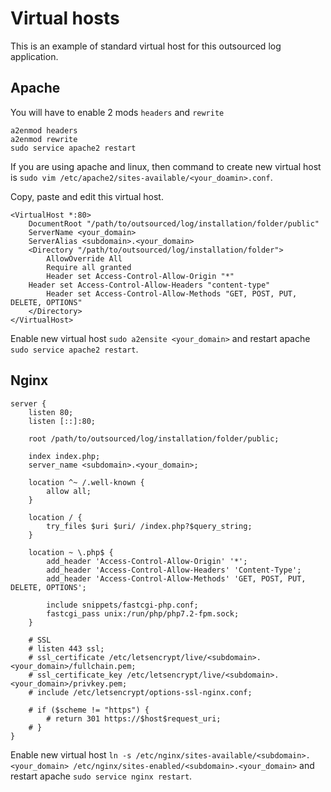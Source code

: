 # Virtual hosts

This is an example of standard virtual host for this outsourced log application.

## Apache

You will have to enable 2 mods `headers` and `rewrite`

```
a2enmod headers
a2enmod rewrite
sudo service apache2 restart
```

If you are using apache and linux, then command to create new virtual host is `sudo vim /etc/apache2/sites-available/<your_doamin>.conf`.

Copy, paste and edit this virtual host.

```
<VirtualHost *:80>
    DocumentRoot "/path/to/outsourced/log/installation/folder/public"
    ServerName <your_domain>
    ServerAlias <subdomain>.<your_domain>
    <Directory "/path/to/outsourced/log/installation/folder">
        AllowOverride All
        Require all granted
        Header set Access-Control-Allow-Origin "*"
	Header set Access-Control-Allow-Headers "content-type"
        Header set Access-Control-Allow-Methods "GET, POST, PUT, DELETE, OPTIONS"
    </Directory>
</VirtualHost>
```

Enable new virtual host `sudo a2ensite <your_domain>` and restart apache `sudo service apache2 restart`.

## Nginx

```
server {
    listen 80;
    listen [::]:80;

    root /path/to/outsourced/log/installation/folder/public;

    index index.php;
    server_name <subdomain>.<your_domain>;

    location ^~ /.well-known {
        allow all;
    }

    location / {
        try_files $uri $uri/ /index.php?$query_string;
    }

    location ~ \.php$ {
        add_header 'Access-Control-Allow-Origin' '*';
        add_header 'Access-Control-Allow-Headers' 'Content-Type';
        add_header 'Access-Control-Allow-Methods' 'GET, POST, PUT, DELETE, OPTIONS';

        include snippets/fastcgi-php.conf;
        fastcgi_pass unix:/run/php/php7.2-fpm.sock;
    }

    # SSL
    # listen 443 ssl;
    # ssl_certificate /etc/letsencrypt/live/<subdomain>.<your_domain>/fullchain.pem;
    # ssl_certificate_key /etc/letsencrypt/live/<subdomain>.<your_domain>/privkey.pem;
    # include /etc/letsencrypt/options-ssl-nginx.conf;

    # if ($scheme != "https") {
        # return 301 https://$host$request_uri;
    # }
}
```

Enable new virtual host `ln -s /etc/nginx/sites-available/<subdomain>.<your_domain> /etc/nginx/sites-enabled/<subdomain>.<your_domain>` and restart apache `sudo service nginx restart`.